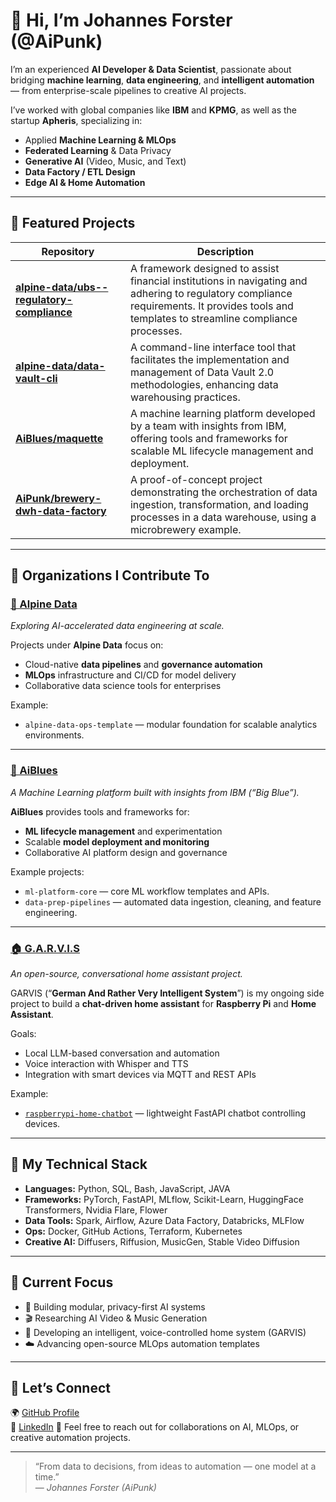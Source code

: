 # 👋 Hi, I’m Johannes Forster (@AiPunk)

I’m an experienced **AI Developer & Data Scientist**, passionate about bridging **machine learning**, **data engineering**, and **intelligent automation** — from enterprise-scale pipelines to creative AI projects.

I’ve worked with global companies like **IBM** and **KPMG**, as well as the startup **Apheris**, specializing in:
- Applied **Machine Learning & MLOps**
- **Federated Learning** & Data Privacy
- **Generative AI** (Video, Music, and Text)
- **Data Factory / ETL Design**
- **Edge AI & Home Automation**

---

## 🧠 Featured Projects

| Repository                                                                                              | Description                                                                                                                                                                                 |
| ------------------------------------------------------------------------------------------------------- | ------------------------------------------------------------------------------------------------------------------------------------------------------------------------------------------- |
| [**alpine-data/ubs--regulatory-compliance**](https://github.com/alpine-data/ubs--regulatory-compliance) | A framework designed to assist financial institutions in navigating and adhering to regulatory compliance requirements. It provides tools and templates to streamline compliance processes. |
| [**alpine-data/data-vault-cli**](https://github.com/alpine-data/data-vault-cli)                         | A command-line interface tool that facilitates the implementation and management of Data Vault 2.0 methodologies, enhancing data warehousing practices.                                     |
| [**AiBlues/maquette**](https://github.com/AiBlues/maquette)                                             | A machine learning platform developed by a team with insights from IBM, offering tools and frameworks for scalable ML lifecycle management and deployment.                                  |
| [**AiPunk/brewery-dwh-data-factory**](https://github.com/AiPunk/brewery-dwh-data-factory)               | A proof-of-concept project demonstrating the orchestration of data ingestion, transformation, and loading processes in a data warehouse, using a microbrewery example.                      |

---

## 🏢 Organizations I Contribute To

### [🔷 Alpine Data](https://github.com/alpine-data)
*Exploring AI-accelerated data engineering at scale.*

Projects under **Alpine Data** focus on:
- Cloud-native **data pipelines** and **governance automation**
- **MLOps** infrastructure and CI/CD for model delivery
- Collaborative data science tools for enterprises

Example:  
- `alpine-data-ops-template` — modular foundation for scalable analytics environments.

---

### [🎯 AiBlues](https://github.com/AiBlues)
*A Machine Learning platform built with insights from IBM (“Big Blue”).*

**AiBlues** provides tools and frameworks for:
- **ML lifecycle management** and experimentation
- Scalable **model deployment and monitoring**
- Collaborative AI platform design and governance

Example projects:
- `ml-platform-core` — core ML workflow templates and APIs.  
- `data-prep-pipelines` — automated data ingestion, cleaning, and feature engineering.

---

### [🏠 G.A.R.V.I.S](https://github.com/G-A-R-V-I-S)
*An open-source, conversational home assistant project.*

GARVIS (“**German And Rather Very Intelligent System**”) is my ongoing side project to build a **chat-driven home assistant** for **Raspberry Pi** and **Home Assistant**.

Goals:
- Local LLM-based conversation and automation
- Voice interaction with Whisper and TTS
- Integration with smart devices via MQTT and REST APIs

Example:
- [`raspberrypi-home-chatbot`](https://github.com/AiPunk/raspberrypi-home-chatbot) — lightweight FastAPI chatbot controlling devices.

---

## 🧩 My Technical Stack
- **Languages:** Python, SQL, Bash, JavaScript, JAVA
- **Frameworks:** PyTorch, FastAPI, MLflow, Scikit-Learn, HuggingFace Transformers, Nvidia Flare, Flower
- **Data Tools:** Spark, Airflow, Azure Data Factory, Databricks, MLFlow  
- **Ops:** Docker, GitHub Actions, Terraform, Kubernetes  
- **Creative AI:** Diffusers, Riffusion, MusicGen, Stable Video Diffusion  

---

## 🎯 Current Focus
- 🧬 Building modular, privacy-first AI systems  
- 🎬 Researching AI Video & Music Generation  
- 🏡 Developing an intelligent, voice-controlled home system (GARVIS)  
- ☁️ Advancing open-source MLOps automation templates  

---

## 🤝 Let’s Connect
🌍 [GitHub Profile](https://github.com/AiPunk)  
💼 [LinkedIn](https://www.linkedin.com/in/johannesforsterai/)
💬 Feel free to reach out for collaborations on AI, MLOps, or creative automation projects.

---

> “From data to decisions, from ideas to automation — one model at a time.”  
— *Johannes Forster (AiPunk)*  
